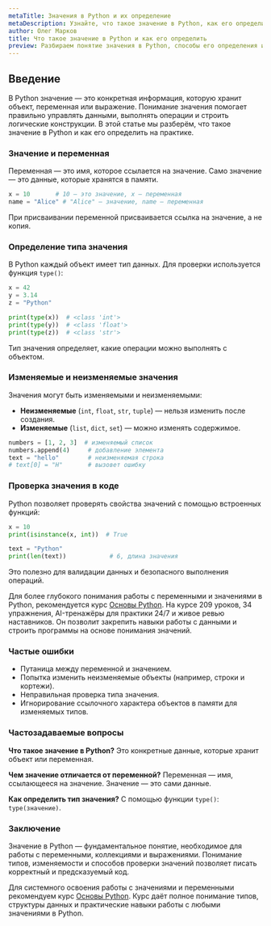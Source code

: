 ```yaml
---
metaTitle: Значения в Python и их определение
metaDescription: Узнайте, что такое значение в Python, как его определить, отличить от переменной и использовать в программах. Практическое руководство для начинающих.
author: Олег Марков
title: Что такое значение в Python и как его определить
preview: Разбираем понятие значения в Python, способы его определения и применение в коде для работы с различными типами данных.
---
```


## Введение

В Python значение — это конкретная информация, которую хранит объект, переменная или выражение. Понимание значения помогает правильно управлять данными, выполнять операции и строить логические конструкции.
В этой статье мы разберём, что такое значение в Python и как его определить на практике.

### Значение и переменная

Переменная — это имя, которое ссылается на значение. Само значение — это данные, которые хранятся в памяти.

```python
x = 10       # 10 — это значение, x — переменная
name = "Alice" # "Alice" — значение, name — переменная
```

При присваивании переменной присваивается ссылка на значение, а не копия.

### Определение типа значения

В Python каждый объект имеет тип данных. Для проверки используется функция `type()`:

```python
x = 42
y = 3.14
z = "Python"

print(type(x))  # <class 'int'>
print(type(y))  # <class 'float'>
print(type(z))  # <class 'str'>
```

Тип значения определяет, какие операции можно выполнять с объектом.

### Изменяемые и неизменяемые значения

Значения могут быть изменяемыми и неизменяемыми:

* **Неизменяемые** (`int`, `float`, `str`, `tuple`) — нельзя изменить после создания.
* **Изменяемые** (`list`, `dict`, `set`) — можно изменять содержимое.

```python
numbers = [1, 2, 3]  # изменяемый список
numbers.append(4)     # добавление элемента
text = "hello"        # неизменяемая строка
# text[0] = "H"       # вызовет ошибку
```

### Проверка значения в коде

Python позволяет проверять свойства значений с помощью встроенных функций:

```python
x = 10
print(isinstance(x, int))  # True

text = "Python"
print(len(text))            # 6, длина значения
```

Это полезно для валидации данных и безопасного выполнения операций.

Для более глубокого понимания работы с переменными и значениями в Python, рекомендуется курс [Основы Python](https://purpleschool.ru/course/python-basics?utm_source=knowledgebase&utm_medium=article&utm_campaign=Chto_takoe_znachenie_v_Python_i_kak_ego_opredelit).
На курсе 209 уроков, 34 упражнения, AI-тренажёры для практики 24/7 и живое ревью наставников. Он позволит закрепить навыки работы с данными и строить программы на основе понимания значений.

### Частые ошибки

* Путаница между переменной и значением.
* Попытка изменить неизменяемые объекты (например, строки и кортежи).
* Неправильная проверка типа значения.
* Игнорирование ссылочного характера объектов в памяти для изменяемых типов.

### Частозадаваемые вопросы

**Что такое значение в Python?**
Это конкретные данные, которые хранит объект или переменная.

**Чем значение отличается от переменной?**
Переменная — имя, ссылающееся на значение. Значение — это сами данные.

**Как определить тип значения?**
С помощью функции `type()`: `type(значение)`.

### Заключение

Значение в Python — фундаментальное понятие, необходимое для работы с переменными, коллекциями и выражениями. Понимание типов, изменяемости и способов проверки значений позволяет писать корректный и предсказуемый код.

Для системного освоения работы с значениями и переменными рекомендуем курс [Основы Python](https://purpleschool.ru/course/python-basics?utm_source=knowledgebase&utm_medium=article&utm_campaign=Chto_takoe_znachenie_v_Python_i_kak_ego_opredelit).
Курс даёт полное понимание типов, структуры данных и практические навыки работы с любыми значениями в Python.

